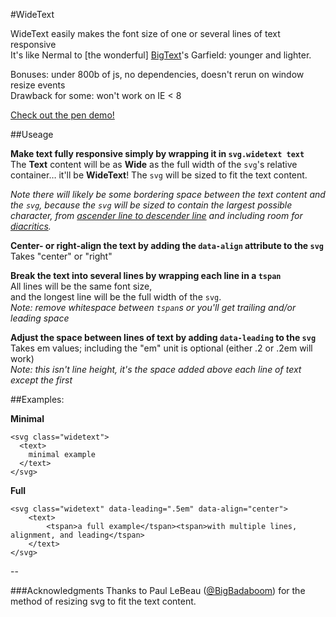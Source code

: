 #WideText

WideText easily makes the font size of one or several lines of text responsive  
It's like Nermal to [the wonderful] [BigText](https://github.com/zachleat/BigText)'s Garfield: younger and lighter.


Bonuses: under 800b of js, no dependencies, doesn't rerun on window resize events  
Drawback for some: won't work on IE < 8

[Check out the pen demo!](http://codepen.io/henry/pen/beBQzJ)

##Useage

**Make text fully responsive simply by wrapping it in `svg.widetext text`**  
The **Text** content will be as **Wide** as the full width of the `svg`'s relative container… it'll be **WideText**! The `svg` will be sized to fit the text content.

*Note there will likely be some bordering space between the text content and the `svg`, because the `svg` will be sized to contain the largest possible character, from [ascender line to descender line](https://en.wikipedia.org/wiki/Typeface_anatomy#/media/File:Typographia.svg) and including room for [diacritics](https://en.wikipedia.org/wiki/Diacritic).*

**Center- or right-align the text by adding the `data-align` attribute to the `svg`**  
Takes "center" or "right"

**Break the text into several lines by wrapping each line in a `tspan`**  
All lines will be the same font size,  
and the longest line will be the full width of the `svg`.  
*Note: remove whitespace between `tspan`s or you'll get trailing and/or leading space*

**Adjust the space between lines of text by adding `data-leading` to the `svg`**  
Takes em values; including the "em" unit is optional (either .2 or .2em will work)  
*Note: this isn't line height, it's the space added above each line of text except the first*

##Examples:

**Minimal**

	<svg class="widetext">
	  <text>
	    minimal example
	  </text>
	</svg>

**Full**

	<svg class="widetext" data-leading=".5em" data-align="center">
	    <text>
	        <tspan>a full example</tspan><tspan>with multiple lines, alignment, and leading</tspan>
	    </text>
	</svg>


--
  
###Acknowledgments
Thanks to Paul LeBeau ([@BigBadaboom](https://github.com/BigBadaboom)) for the method of resizing svg to fit the text content.